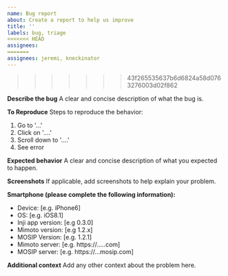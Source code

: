 ```yaml
---
name: Bug report
about: Create a report to help us improve
title: ''
labels: bug, triage
<<<<<<< HEAD
assignees:
=======
assignees: jeremi, kneckinator
---
```


> > > > > > > 43f265535637b6d6824a58d0763276003d02f862

**Describe the bug**
A clear and concise description of what the bug is.

**To Reproduce**
Steps to reproduce the behavior:

1. Go to '...'
2. Click on '....'
3. Scroll down to '....'
4. See error

**Expected behavior**
A clear and concise description of what you expected to happen.

**Screenshots**
If applicable, add screenshots to help explain your problem.

**Smartphone (please complete the following information):**

- Device: [e.g. iPhone6]
- OS: [e.g. iOS8.1]
- Inji app version: [e.g 0.3.0]
- Mimoto version: [e.g 1.2.x]
- MOSIP Version: [e.g. 1.2.1]
- Mimoto server: [e.g. https://.....com]
- MOSIP server: [e.g. https://...mosip.com]

**Additional context**
Add any other context about the problem here.
